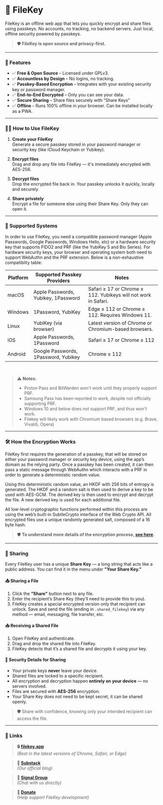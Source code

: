 # 🔐 FileKey

FileKey is an offline web app that lets you quickly encrypt and share files using passkeys. No accounts, no tracking, no backend servers. Just local, offline security powered by passkeys.

> 🛡️ **FileKey is open source and privacy-first.**

---

### 🚀 Features

- ✅ **Free & Open Source** – Licensed under GPLv3.
- ✅ **Accountless by Design** – No logins, no tracking.
- ✅ **Passkey-Based Encryption** – Integrates with your existing security key or password manager.
- ✅ **End-to-End Encrypted** – Only you can see your data.
- ✅ **Secure Sharing** – Share files securely with “Share Keys”
- ✅ **Offline** – Runs 100% offline in your browser. Can be installed locally as a PWA.

---

### 👨‍💻 How to Use FileKey

1. **Create your FileKey**  
   Generate a secure passkey stored in your password manager or security key (like iCloud Keychain or Yubikey).

2. **Encrypt files**  
   Drag and drop any file into FileKey — it's immediately encrypted with AES-256.

3. **Decrypt files**  
   Drop the encrypted file back in. Your passkey unlocks it quickly, locally and securely.

4. **Share privately**  
   Encrypt a file for someone else using their Share Key. Only they can open it.

---

### 💾 Supported Systems

In order to use FileKey, you need a compatible password manager (Apple Passwords, Google Passwords, Windows Hello, etc) or a hardware security key that supports FIDO2 and PRF (like the YubiKey 5 and Bio Series). For hardware security keys, your browser and operating system both need to support WebAuthn and the PRF extension. Below is a non-exhaustive compatiblity table:

| Platform      | Supported Passkey Providers        | Notes               |
|--------------|-------------------------------------|------------------------------------|
| macOS     | Apple Passwords, Yubikey, 1Password         | Safari ≥ 17 or Chrome ≥ 112. Yubikeys will not work in Safari. |
| Windows       | 1Password, YubiKey  | Edge ≥ 112 or Chrome ≥ 112. Requires Windows 11. |
| Linux         | YubiKey (via browser)              | Latest version of Chrome or Chromium-based browsers.  |
| iOS       | Apple Passwords, 1Password | Safari ≥ 17 or Chrome ≥ 112 |
| Android       | Google Passwords, 1Password, Yubikey | Chrome ≥ 112 |

<br>

> ⚠️ **Notes:** 
> - Proton Pass and BitWarden won't work until they properly support PRF.  
> - Samsung Pass has been reported to work, despite not officially supporting PRF. 
> - Windows 10 and below does not support PRF, and thus won't work.
> - Filekey will likely work with Chromium based browsers (e.g. Brave, Vivaldi, Opera)

---

### 🛠️ How the Encryption Works

FileKey first requires the generation of a passkey, that will be stored on either your password manager or security key device, using the app’s domain as the relying party. Once a passkey has been created, it can then pass a static message through WebAuthn which interacts with a PRF in order to generate a deterministic random value.

Using this deterministic random value, an HKDF with 256 bits of entropy is generated. The HKDF and a random salt is then used to derive a key to be used with AES-GCM. The derived key is then used to encrypt and decrypt the file. A new derived key is used for each additional file.

All low-level cryptographic functions performed within this process are using the web’s built-in SubtleCrypto interface of the Web Crypto API. All encrypted files use a unique randomly generated salt, composed of a 16 byte hash.

> 🛡️ **To understand more details of the encryption process, [see here](how-encryption-works.md).**

---

### 🔁 Sharing

Every FileKey user has a unique **Share Key** — a long string that acts like a public address. You can find it in the menu under **"Your Share Key."**

#### 📤 Sharing a File

1. Click the **"Share"** button next to any file.
2. Enter the recipient’s Share Key (they’ll need to provide this to you).
3. FileKey creates a special encrypted version only that recipient can unlock. Save and send the file (ending in `.shared_filekey`) via any method — email, messaging, file transfer, etc.

#### 📥 Receiving a Shared File

1. Open FileKey and authenticate.
2. Drag and drop the shared file into FileKey.
3. FileKey detects that it’s a shared file and decrypts it using your key.

#### 🔐 Security Details for Sharing

- Your private keys **never** leave your device.
- Shared files are locked to a specific recipient.
- All encryption and decryption happen **entirely on your device** — no servers involved.
- Files are secured with **AES-256** encryption.
- Your Share Key does not need to be kept secret, it can be shared openly.

> 🛡️ Share with confidence, knowing only your intended recipient can access the file.

---

### 🔗 Links

> **🔒 [filekey.app](https://filekey.app)**  
> *(Best in the latest versions of Chrome, Safari, or Edge)*

> **📜 [Substack](https://filekey.substack.com/)**  
> *(Our official blog)*

> **💬 [Signal Group](https://signal.group/#CjQKIDpdakX0nr1V00ciNv3dsWCFZgUwm_NylulFJz4VOUJ_EhBtY-bq759RNExzcCWMUGIB)**  
> *(Chat with us directly)*

> **🤝 [Donate](https://www.paypal.com/donate/?hosted_button_id=HCN6NHN39KA44)**  
> *(Help support FileKey development)*
